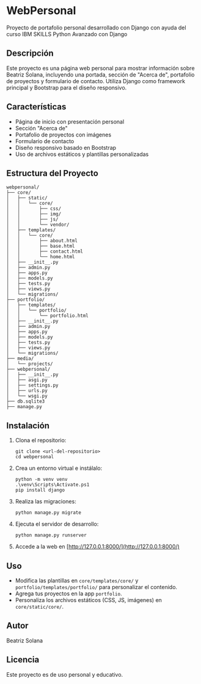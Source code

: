 # WebPersonal

Proyecto de portafolio personal desarrollado con Django con ayuda del curso IBM SKILLS Python Avanzado con Django 

## Descripción
Este proyecto es una página web personal para mostrar información sobre Beatriz Solana, incluyendo una portada, sección de "Acerca de", portafolio de proyectos y formulario de contacto. Utiliza Django como framework principal y Bootstrap para el diseño responsivo.

## Características
- Página de inicio con presentación personal
- Sección "Acerca de"
- Portafolio de proyectos con imágenes
- Formulario de contacto
- Diseño responsivo basado en Bootstrap
- Uso de archivos estáticos y plantillas personalizadas

## Estructura del Proyecto
```
webpersonal/
├── core/
│   ├── static/
│   │   └── core/
│   │       ├── css/
│   │       ├── img/
│   │       ├── js/
│   │       └── vendor/
│   ├── templates/
│   │   └── core/
│   │       ├── about.html
│   │       ├── base.html
│   │       ├── contact.html
│   │       └── home.html
│   ├── __init__.py
│   ├── admin.py
│   ├── apps.py
│   ├── models.py
│   ├── tests.py
│   ├── views.py
│   └── migrations/
├── portfolio/
│   ├── templates/
│   │   └── portfolio/
│   │       └── portfolio.html
│   ├── __init__.py
│   ├── admin.py
│   ├── apps.py
│   ├── models.py
│   ├── tests.py
│   ├── views.py
│   └── migrations/
├── media/
│   └── projects/
├── webpersonal/
│   ├── __init__.py
│   ├── asgi.py
│   ├── settings.py
│   ├── urls.py
│   └── wsgi.py
├── db.sqlite3
├── manage.py
```

## Instalación
1. Clona el repositorio:
   ```pwsh
   git clone <url-del-repositorio>
   cd webpersonal
   ```
2. Crea un entorno virtual e instálalo:
   ```pwsh
   python -m venv venv
   .\venv\Scripts\Activate.ps1
   pip install django
   ```
3. Realiza las migraciones:
   ```pwsh
   python manage.py migrate
   ```
4. Ejecuta el servidor de desarrollo:
   ```pwsh
   python manage.py runserver
   ```
5. Accede a la web en [http://127.0.0.1:8000/](http://127.0.0.1:8000/)

## Uso
- Modifica las plantillas en `core/templates/core/` y `portfolio/templates/portfolio/` para personalizar el contenido.
- Agrega tus proyectos en la app `portfolio`.
- Personaliza los archivos estáticos (CSS, JS, imágenes) en `core/static/core/`.

## Autor
Beatriz Solana

## Licencia
Este proyecto es de uso personal y educativo.
